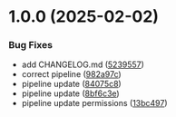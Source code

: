 # 1.0.0 (2025-02-02)


### Bug Fixes

* add CHANGELOG.md ([5239557](https://github.com/SleLLl/dota2-friend/commit/523955762c1d69cf2bd4094c2c42f295d84de479))
* correct pipeline ([982a97c](https://github.com/SleLLl/dota2-friend/commit/982a97cc23c63b96db9723f395b5ce3328faad64))
* pipeline update ([84075c8](https://github.com/SleLLl/dota2-friend/commit/84075c834ddea77ad92a09fd07aa71d9efb0100c))
* pipeline update ([8bf6c3e](https://github.com/SleLLl/dota2-friend/commit/8bf6c3e6f3f744358012ad95c4ab1c830de90971))
* pipeline update permissions ([13bc497](https://github.com/SleLLl/dota2-friend/commit/13bc497bd593f7b77719b17b9fd5bf845c846e68))
